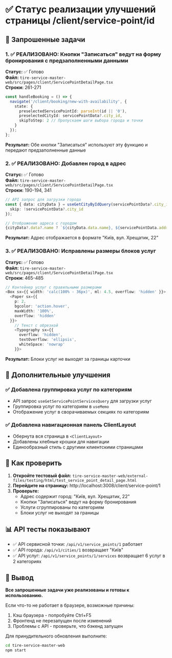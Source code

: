 # ✅ Статус реализации улучшений страницы /client/service-point/id

## 🎯 Запрошенные задачи

### 1. ✅ РЕАЛИЗОВАНО: Кнопки "Записаться" ведут на форму бронирования с предзаполненными данными

**Статус:** ✅ Готово  
**Файл:** `tire-service-master-web/src/pages/client/ServicePointDetailPage.tsx`  
**Строки:** 261-271

```typescript
const handleBooking = () => {
  navigate('/client/booking/new-with-availability', {
    state: { 
      preselectedServicePointId: parseInt(id || '0'),
      preselectedCityId: servicePointData?.city_id,
      skipToStep: 2 // Пропускаем шаги выбора города и точки
    }
  });
};
```

**Результат:** Обе кнопки "Записаться" используют эту функцию и передают предзаполненные данные

### 2. ✅ РЕАЛИЗОВАНО: Добавлен город в адрес

**Статус:** ✅ Готово  
**Файл:** `tire-service-master-web/src/pages/client/ServicePointDetailPage.tsx`  
**Строки:** 190-194, 341

```typescript
// API запрос для загрузки города
const { data: cityData } = useGetCityByIdQuery(servicePointData?.city_id || 0, {
  skip: !servicePointData?.city_id
});

// Отображение адреса с городом
{cityData?.data?.name ? `${cityData.data.name}, ${servicePointData.address}` : servicePointData.address}
```

**Результат:** Адрес отображается в формате "Київ, вул. Хрещатик, 22"

### 3. ✅ РЕАЛИЗОВАНО: Исправлены размеры блоков услуг

**Статус:** ✅ Готово  
**Файл:** `tire-service-master-web/src/pages/client/ServicePointDetailPage.tsx`  
**Строки:** 465-485

```typescript
// Контейнер услуг с правильными размерами
<Box sx={{ width: 'calc(100% - 36px)', ml: 4.5, overflow: 'hidden' }}>
  <Paper sx={{ 
    p: 2, 
    bgcolor: 'action.hover',
    maxWidth: '100%',
    overflow: 'hidden'
  }}>
    // Текст с обрезкой
    <Typography sx={{ 
      overflow: 'hidden',
      textOverflow: 'ellipsis',
      whiteSpace: 'nowrap'
    }}>
```

**Результат:** Блоки услуг не выходят за границы карточки

## 🔧 Дополнительные улучшения

### ✅ Добавлена группировка услуг по категориям
- API запрос `useGetServicePointServicesQuery` для загрузки услуг
- Группировка услуг по категориям в `useMemo`
- Отображение услуг в сворачиваемых секциях по категориям

### ✅ Добавлена навигационная панель ClientLayout
- Обернута вся страница в `<ClientLayout>`
- Добавлены хлебные крошки для навигации
- Единообразный стиль с другими клиентскими страницами

## 🧪 Как проверить

1. **Откройте тестовый файл:** `tire-service-master-web/external-files/testing/html/test_service_point_detail_page.html`
2. **Перейдите на страницу:** http://localhost:3008/client/service-point/1
3. **Проверьте:**
   - Адрес содержит город: "Київ, вул. Хрещатик, 22"
   - Кнопки "Записаться" ведут на форму бронирования
   - Услуги сгруппированы по категориям
   - Блоки услуг не выходят за границы

## 📊 API тесты показывают

- ✅ API сервисной точки: `/api/v1/service_points/1` работает
- ✅ API города: `/api/v1/cities/1` возвращает "Київ"  
- ✅ API услуг: `/api/v1/service_points/1/services` возвращает 6 услуг в 2 категориях

## 🎯 Вывод

**Все запрошенные задачи уже реализованы и готовы к использованию.**

Если что-то не работает в браузере, возможные причины:
1. Кэш браузера - попробуйте Ctrl+F5
2. Фронтенд не перезапущен после изменений
3. Проблемы с API - проверьте, что бэкенд запущен

Для принудительного обновления выполните:
```bash
cd tire-service-master-web
npm start
``` 